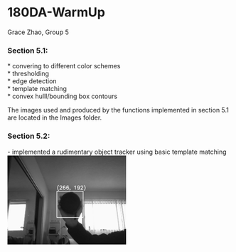 # 180DA-WarmUp
Grace Zhao, Group 5

<h3>Section 5.1:</h3>
    * convering to different color schemes<br/>
    * thresholding<br/>
    * edge detection<br/>
    * template matching<br/>
    * convex hulll/bounding box contours<br/>

The images used and produced by the functions implemented in section 5.1 are located in the Images folder.

<h3>Section 5.2:</h3>
    - implemented a rudimentary object tracker using basic template matching 
    <img src = 'frame_screenshot_12.01.2022.png' height="200">

